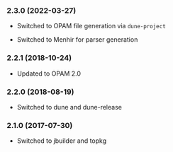 ### 2.3.0 (2022-03-27)

  * Switched to OPAM file generation via `dune-project`

  * Switched to Menhir for parser generation


### 2.2.1 (2018-10-24)

  * Updated to OPAM 2.0


### 2.2.0 (2018-08-19)

  * Switched to dune and dune-release


### 2.1.0 (2017-07-30)

  * Switched to jbuilder and topkg
